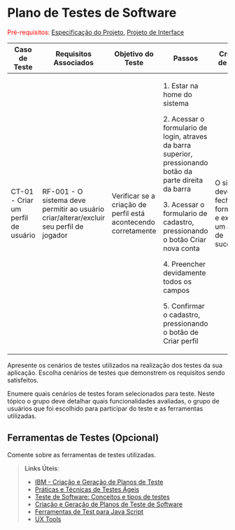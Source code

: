 # Plano de Testes de Software

<span style="color:red">Pré-requisitos: <a href="2-Especificação do Projeto.md"> Especificação do Projeto</a></span>, <a href="3-Projeto de Interface.md"> Projeto de Interface</a>

<table>
  <thead>
    <tr>
      <th>Caso de Teste</th>
      <th>Requisitos Associados</th>
      <th>Objetivo do Teste</th>
      <th>Passos</th>
      <th>Critério de Exito</th>
    </tr>
  </thead>

  <tbody>
    <tr>
      <td>CT-01 - Criar um perfil de usuário</td>
      <td>RF-001 - O sistema deve permitir ao usuário criar/alterar/excluir seu perfil de jogador</td>
      <td>Verificar se a criação de perfil está acontecendo corretamente</td>
      <td>
        <p>1. Estar na home do sistema</p>
        <p>2. Acessar o formulario de login, atraves da barra superior, pressionando botão da parte direita da barra</p>
        <p>3. Acessar o formulario de cadastro, pressionando o botão Criar nova conta</p>
        <p>4. Preencher devidamente todos os campos</p>
        <p>5. Confirmar o cadastro, pressionando o botão de Criar perfil</p>
      </td>
      <td>
        <p>O sistema deve fechar o formulario e exibir um alerta de sucesso.</p>
      </td>
    </tr>
  </tbody>
</table>

Apresente os cenários de testes utilizados na realização dos testes da sua aplicação. Escolha cenários de testes que demonstrem os requisitos sendo satisfeitos.

Enumere quais cenários de testes foram selecionados para teste. Neste tópico o grupo deve detalhar quais funcionalidades avaliadas, o grupo de usuários que foi escolhido para participar do teste e as ferramentas utilizadas.
 
## Ferramentas de Testes (Opcional)

Comente sobre as ferramentas de testes utilizadas.
 
> **Links Úteis**:
> - [IBM - Criação e Geração de Planos de Teste](https://www.ibm.com/developerworks/br/local/rational/criacao_geracao_planos_testes_software/index.html)
> - [Práticas e Técnicas de Testes Ágeis](http://assiste.serpro.gov.br/serproagil/Apresenta/slides.pdf)
> -  [Teste de Software: Conceitos e tipos de testes](https://blog.onedaytesting.com.br/teste-de-software/)
> - [Criação e Geração de Planos de Teste de Software](https://www.ibm.com/developerworks/br/local/rational/criacao_geracao_planos_testes_software/index.html)
> - [Ferramentas de Test para Java Script](https://geekflare.com/javascript-unit-testing/)
> - [UX Tools](https://uxdesign.cc/ux-user-research-and-user-testing-tools-2d339d379dc7)
